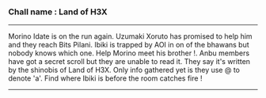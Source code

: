 ### Chall name : Land of H3X

---

Morino Idate is on the run again. Uzumaki Xoruto has promised to help him and they reach Bits Pilani. Ibiki is trapped by AOI in on of the bhawans but nobody knows which one.
Help Morino meet his brother !. Anbu members have got a secret scroll but they are unable to read it. They say it's written by the shinobis of Land of H3X. Only info gathered yet is
they use @ to denote 'a'. Find where Ibiki is before the room catches fire !

---
